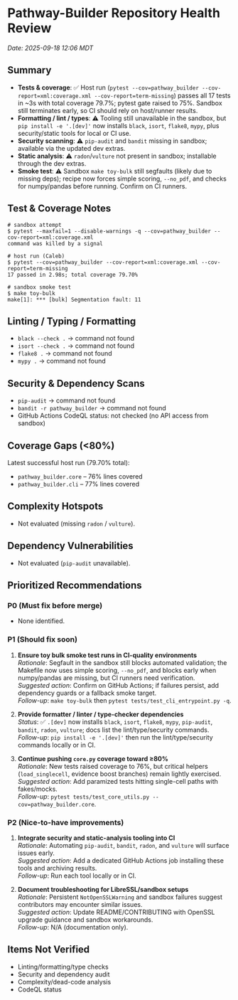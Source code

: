 # Pathway-Builder Repository Health Review

_Date: 2025-09-18 12:06 MDT_

## Summary
- **Tests & coverage**: ✅ Host run (`pytest --cov=pathway_builder --cov-report=xml:coverage.xml --cov-report=term-missing`) passes all 17 tests in ~3s with total coverage 79.7%; pytest gate raised to 75%. Sandbox still terminates early, so CI should rely on host/runner results.
- **Formatting / lint / types**: ⚠️ Tooling still unavailable in the sandbox, but `pip install -e '.[dev]'` now installs `black`, `isort`, `flake8`, `mypy`, plus security/static tools for local or CI use.
- **Security scanning**: ⚠️ `pip-audit` and `bandit` missing in sandbox; available via the updated dev extras.
- **Static analysis**: ⚠️ `radon`/`vulture` not present in sandbox; installable through the dev extras.
- **Smoke test**: ⚠️ Sandbox `make toy-bulk` still segfaults (likely due to missing deps); recipe now forces simple scoring, `--no_pdf`, and checks for numpy/pandas before running. Confirm on CI runners.

## Test & Coverage Notes
```
# sandbox attempt
$ pytest --maxfail=1 --disable-warnings -q --cov=pathway_builder --cov-report=xml:coverage.xml
command was killed by a signal
```

```
# host run (Caleb)
$ pytest --cov=pathway_builder --cov-report=xml:coverage.xml --cov-report=term-missing
17 passed in 2.98s; total coverage 79.70%
```

```
# sandbox smoke test
$ make toy-bulk
make[1]: *** [bulk] Segmentation fault: 11
```

## Linting / Typing / Formatting
- `black --check .` → command not found
- `isort --check .` → command not found
- `flake8 .` → command not found
- `mypy .` → command not found

## Security & Dependency Scans
- `pip-audit` → command not found
- `bandit -r pathway_builder` → command not found
- GitHub Actions CodeQL status: not checked (no API access from sandbox)

## Coverage Gaps (<80%)
Latest successful host run (79.70% total):
- `pathway_builder.core` – 76% lines covered
- `pathway_builder.cli` – 77% lines covered

## Complexity Hotspots
- Not evaluated (missing `radon` / `vulture`).

## Dependency Vulnerabilities
- Not evaluated (`pip-audit` unavailable).

## Prioritized Recommendations

### P0 (Must fix before merge)
- None identified.

### P1 (Should fix soon)
1. **Ensure toy bulk smoke test runs in CI-quality environments**  \
   *Rationale*: Segfault in the sandbox still blocks automated validation; the Makefile now uses simple scoring, `--no_pdf`, and blocks early when numpy/pandas are missing, but CI runners need verification.  \
   *Suggested action*: Confirm on GitHub Actions; if failures persist, add dependency guards or a fallback smoke target.  \
   *Follow-up*: `make toy-bulk` then `pytest tests/test_cli_entrypoint.py -q`.

2. **Provide formatter / linter / type-checker dependencies**  \
   *Status*: ✅ `.[dev]` now installs `black`, `isort`, `flake8`, `mypy`, `pip-audit`, `bandit`, `radon`, `vulture`; docs list the lint/type/security commands.  \
   *Follow-up*: `pip install -e '.[dev]'` then run the lint/type/security commands locally or in CI.

3. **Continue pushing `core.py` coverage toward ≥80%**  \
   *Rationale*: New tests raised coverage to 76%, but critical helpers (`load_singlecell`, evidence boost branches) remain lightly exercised.  \
   *Suggested action*: Add paramized tests hitting single-cell paths with fakes/mocks.  \
   *Follow-up*: `pytest tests/test_core_utils.py --cov=pathway_builder.core`.

### P2 (Nice-to-have improvements)
1. **Integrate security and static-analysis tooling into CI**  \
   *Rationale*: Automating `pip-audit`, `bandit`, `radon`, and `vulture` will surface issues early.  \
   *Suggested action*: Add a dedicated GitHub Actions job installing these tools and archiving results.  \
   *Follow-up*: Run each tool locally or in CI.

2. **Document troubleshooting for LibreSSL/sandbox setups**  \
   *Rationale*: Persistent `NotOpenSSLWarning` and sandbox failures suggest contributors may encounter similar issues.  \
   *Suggested action*: Update README/CONTRIBUTING with OpenSSL upgrade guidance and sandbox workarounds.  \
   *Follow-up*: N/A (documentation only).

## Items Not Verified
- Linting/formatting/type checks
- Security and dependency audit
- Complexity/dead-code analysis
- CodeQL status
